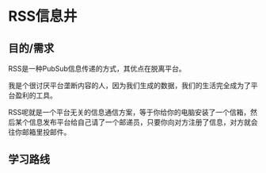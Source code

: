 # RSS信息井

## 目的/需求

RSS是一种PubSub信息传递的方式，其优点在脱离平台。

我是个很讨厌平台垄断内容的人，因为我们生成的数据，我们的生活完全成为了平台盈利的工具。

RSS呢就是一个平台无关的信息通信方案，等于你给你的电脑安装了一个信箱，然后某个信息发布平台给自己请了一个邮递员，只要你向对方注册了信息，对方就会往你邮箱里投邮件。

## 学习路线

